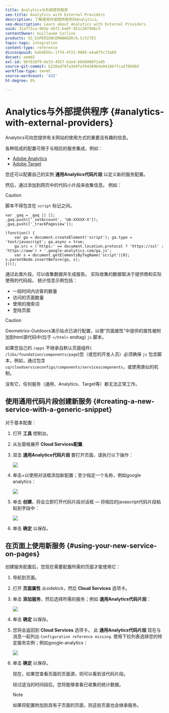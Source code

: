 ```yaml
---
title: Analytics与外部提供程序
seo-title: Analytics with External Providers
description: 了解使用外部提供程序的Analytics。
seo-description: Learn about Analytics with External Providers.
uuid: 31a773ca-901e-45f2-be8f-951c26f9dbc5
contentOwner: Guillaume Carlino
products: SG_EXPERIENCEMANAGER/6.5/SITES
topic-tags: integration
content-type: reference
discoiquuid: bab465bc-1ff4-4f21-9885-e4a875c73a8d
docset: aem65
exl-id: 9bf818f9-6e33-4557-b2e4-b0d4900f2a05
source-git-commit: b220adf6fa3e9faf94389b9a9416b7fca2f89d9d
workflow-type: tm+mt
source-wordcount: '432'
ht-degree: 0%

---
```


# Analytics与外部提供程序 {#analytics-with-external-providers}

Analytics可向您提供有关网站的使用方式的重要且有趣的信息。

各种现成的配置可用于与相应的服务集成，例如：

* [Adobe Analytics](/help/sites-administering/adobeanalytics.md)
* [Adobe Target](/help/sites-administering/target.md)

您还可以配置自己的实例 **通用Analytics代码片段** 以定义新的服务配置。

然后，通过添加到网页中的代码小片段来收集信息。 例如：

>[!CAUTION]
>
>脚本不得包含在 `script` 标记之间。

```
var _gaq = _gaq || [];
_gaq.push(['_setAccount', 'UA-XXXXX-X']);
_gaq.push(['_trackPageview']);

(function() {
    var ga = document.createElement('script'); ga.type = 'text/javascript'; ga.async = true;
    ga.src = ('https:' == document.location.protocol ? 'https://ssl' : 'https://www') + '.google-analytics.com/ga.js';
    var s = document.getElementsByTagName('script')[0]; s.parentNode.insertBefore(ga, s);
})();
```

通过此类片段，可以收集数据并生成报告。 实际收集的数据取决于提供商和实际使用的代码段。 统计信息示例包括：

* 一段时间内访客的数量
* 访问的页面数量
* 使用的搜索词
* 登陆页面

>[!CAUTION]
>
>Geometrixx-Outdoors演示站点已进行配置，以便“页面属性”中提供的属性被附加到html源代码中(位于 `</html>` endtag) `js` 脚本。
>
>如果您自己的 `/apps` 不继承自默认页面组件( `/libs/foundation/components/page`)您（或您的开发人员）必须确保 `js` 包含脚本，例如，通过包含 `cq/cloudserviceconfigs/components/servicescomponents`，或使用类似的机制。
>
>没有它，任何服务（通用、Analytics、Target等）都无法正常工作。

## 使用通用代码片段创建新服务 {#creating-a-new-service-with-a-generic-snippet}

对于基本配置：

1. 打开 **工具** 控制台。
1. 从左窗格展开 **Cloud Services配置**.
1. 双击 **通用Analytics代码片段** 要打开页面，请执行以下操作：

   ![](assets/analytics_genericoverview.png)

1. 单击+以使用对话框添加新配置；至少指定一个名称，例如google analytics：

   ![](assets/analytics_addconfig.png)

1. 单击 **创建**，将会立即打开代码片段对话框 — 将相应的javascript代码片段粘贴到字段中：

   ![](assets/analytics_snippet.png)

1. 单击 **确定** 以保存。

## 在页面上使用新服务 {#using-your-new-service-on-pages}

创建服务配置后，您现在需要配置所需的页面才能使用它：

1. 导航到页面。
1. 打开 **页面属性** 从sidekick，然后 **Cloud Services** 选项卡。
1. 单击 **添加服务**，然后选择所需的服务；例如 **通用Analytics代码片段**：

   ![](assets/analytics_selectservice.png)

1. 单击 **确定** 以保存。
1. 您将会返回到 **Cloud Services** 选项卡。 此 **通用Analytics代码片段** 现在与消息一起列出 `Configuration reference missing`. 使用下拉列表选择您的特定服务实例；例如google-analytics：

   ![](assets/analytics_selectspecificservice.png)

1. 单击 **确定** 以保存。

   现在，如果您查看页面的页面源，则可以看到该代码片段。

   经过适当的时间段后，您将能够查看已收集的统计数据。

   >[!NOTE]
   >
   >如果将配置附加到具有子页面的页面，则这些页面也会继承服务。
